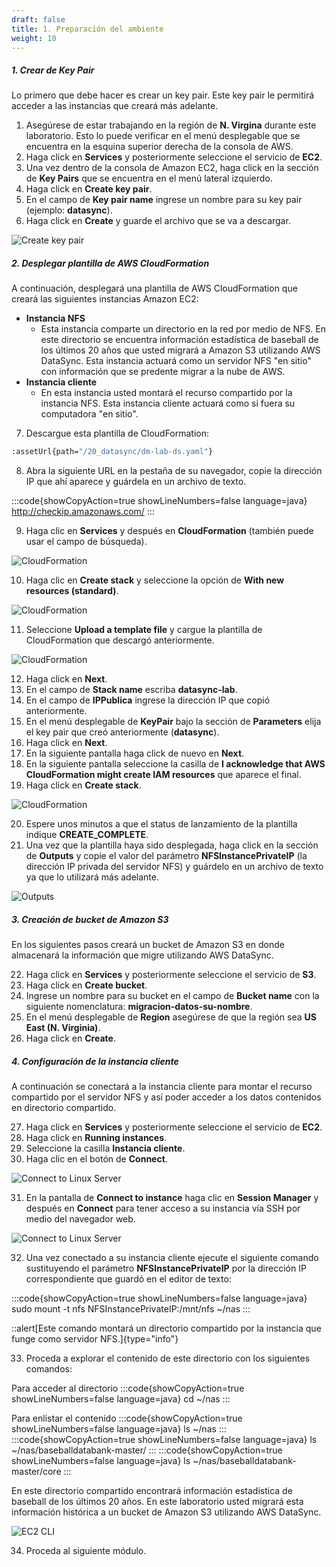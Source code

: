 ```yaml
---
draft: false
title: 1. Preparación del ambiente
weight: 10
---
```

##### 1. Crear de Key Pair

Lo primero que debe hacer es crear un key pair. Este key pair le permitirá acceder a las instancias que creará más adelante.

1. Asegúrese de estar trabajando en la región de **N. Virgina** durante este laboratorio. Esto lo puede verificar en el menú desplegable que se encuentra en la esquina superior derecha de la consola de AWS.
2. Haga click en **Services** y posteriormente seleccione el servicio de **EC2**.
3. Una vez dentro de la consola de Amazon EC2, haga click en la sección de **Key Pairs** que se encuentra en el menú lateral izquierdo.
4. Haga click en **Create key pair**.
5. En el campo de **Key pair name** ingrese un nombre para su key pair (ejemplo: **datasync**).
6. Haga click en **Create** y guarde el archivo que se va a descargar.

![Create key pair](/static/images/ds/keypair.png)

##### 2. Desplegar plantilla de AWS CloudFormation

A continuación, desplegará una plantilla de AWS CloudFormation que creará las siguientes instancias Amazon EC2:

- **Instancia NFS**
    - Esta instancia comparte un directorio en la red por medio de NFS. En este directorio se encuentra información estadística de baseball de los últimos 20 años que usted migrará a Amazon S3 utilizando AWS DataSync. Esta instancia actuará como un servidor NFS "en sitio" con información que se predente migrar a la nube de AWS.
- **Instancia cliente**
    - En esta instancia usted montará el recurso compartido por la instancia NFS. Esta instancia cliente actuará como si fuera su computadora "en sitio".

7. Descargue esta plantilla de CloudFormation:

```bash
:assetUrl{path="/20_datasync/dm-lab-ds.yaml"}
```

8. Abra la siguiente URL en la pestaña de su navegador, copie la dirección IP que ahí aparece y guárdela en un archivo de texto.

:::code{showCopyAction=true showLineNumbers=false language=java}
http://checkip.amazonaws.com/
:::

9. Haga clic en **Services** y después en **CloudFormation** (también puede usar el campo de búsqueda).

![CloudFormation](/static/images/ds/cloudformation1.png)

10. Haga clic en **Create stack** y seleccione la opción de **With new resources (standard)**.

![CloudFormation](/static/images/ds/cloudformation2.png)

11. Seleccione **Upload a template file** y cargue la plantilla de CloudFormation que descargó anteriormente.

![CloudFormation](/static/images/ds/cloudformation3.png)


12. Haga click en **Next**.
13. En el campo de **Stack name** escriba **datasync-lab**.
14. En el campo de **IPPublica** ingrese la dirección IP que copió anteriormente.
15. En el menú desplegable de **KeyPair** bajo la sección de **Parameters** elija el key pair que creó anteriormente (**datasync**).
16. Haga click en **Next**.
17. En la siguiente pantalla haga click de nuevo en **Next**.
18. En la siguiente pantalla seleccione la casilla de **I acknowledge that AWS CloudFormation might create IAM resources** que aparece el final.
19. Haga click en **Create stack**.

![CloudFormation](/static/images/ds/acknowledgerole.png)

20. Espere unos minutos a que el status de lanzamiento de la plantilla indique **CREATE_COMPLETE**.
21. Una vez que la plantilla haya sido desplegada, haga click en la sección de **Outputs** y copie el valor del parámetro **NFSInstancePrivateIP** (la dirección IP privada del servidor NFS) y guárdelo en un archivo de texto ya que lo utilizará más adelante.

![Outputs](/static/images/ds/outputs.png)


##### 3. Creación de bucket de Amazon S3

En los siguientes pasos creará un bucket de Amazon S3 en donde almacenará la información que migre utilizando AWS DataSync.

22. Haga click en **Services** y posteriormente seleccione el servicio de **S3**.
23. Haga click en **Create bucket**.
24. Ingrese un nombre para su bucket en el campo de **Bucket name** con la siguiente nomenclatura: 
**migracion-datos-su-nombre**.
25. En el menú desplegable de **Region** asegúrese de que la región sea **US East (N. Virginia)**.
26. Haga click en **Create**.

##### 4. Configuración de la instancia cliente

A continuación se conectará a la instancia cliente para montar el recurso compartido por el servidor NFS y así poder acceder a los datos contenidos en directorio compartido.

27. Haga click en **Services** y posteriormente seleccione el servicio de **EC2**.
28. Haga click en **Running instances**.
29. Seleccione la casilla  **Instancia cliente**.
30. Haga clic en el botón de **Connect**.

![Connect to Linux Server](/static/images/ds/connect1.png)

31. En la pantalla de **Connect to instance** haga clic en **Session Manager** y después en **Connect** para tener acceso a su instancia vía SSH por medio del navegador web.

![Connect to Linux Server](/static/images/ds/connect2.png)

32. Una vez conectado a su instancia cliente ejecute el siguiente comando sustituyendo el parámetro **NFSInstancePrivateIP** por la dirección IP correspondiente que guardó en el editor de texto:

:::code{showCopyAction=true showLineNumbers=false language=java}
sudo mount -t nfs NFSInstancePrivateIP:/mnt/nfs ~/nas
:::

::alert[Este comando montará un directorio compartido por la instancia que funge como servidor NFS.]{type="info"}

33. Proceda a explorar el contenido de este directorio con los siguientes comandos:

Para acceder al directorio
:::code{showCopyAction=true showLineNumbers=false language=java}
cd ~/nas
:::

Para enlistar el contenido
:::code{showCopyAction=true showLineNumbers=false language=java}
ls ~/nas
:::
:::code{showCopyAction=true showLineNumbers=false language=java}
ls ~/nas/baseballdatabank-master/
:::
:::code{showCopyAction=true showLineNumbers=false language=java}
ls ~/nas/baseballdatabank-master/core
:::

En este directorio compartido encontrará información estadística de baseball de los últimos 20 años. En este laboratorio usted migrará esta información histórica a un bucket de Amazon S3 utilizando AWS DataSync.

![EC2 CLI](/static/images/ds/explorenfs.png)

34. Proceda al siguiente módulo.